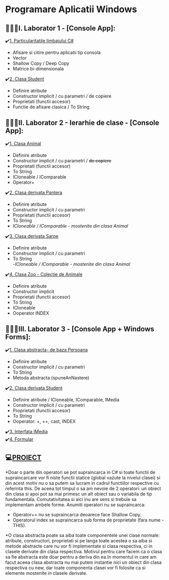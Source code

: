 # Programare Aplicatii Windows 
## 📕📒📘I. Laborator 1 - [Console App]:
 ✔️[1. Particularitatile limbajului C#](https://github.com/Adriana-Giol/Programare-Aplicatii-Windows/blob/main/3.%20README/Particularitatile%20limbajului%20C%23.md)</br>
 
   - Afisare si citire pentru aplicatii tip consola 
   - Vector
   - Shallow Copy / Deep Copy 
   - Matrice bi-dimensionala  
   
 ✔️[2. Clasa Student](https://github.com/Adriana-Giol/Programare-Aplicatii-Windows/blob/main/3.%20README/Clasa%20Student.md)</br>
   - Definire atribute
   - Constructor implicit / cu parametri / de copiere
   - Proprietati (functii accesor) 
   - Functie de afisare clasica / To String
 
 ## 📕📒📘II. Laborator 2 - Ierarhie de clase - [Console App]:
  ✔️[1. Clasa Animal](https://github.com/Adriana-Giol/Programare-Aplicatii-Windows/blob/main/3.%20README/Clasa%20de%20baza%20Animal.md)
   - Definire atribute
   - Constructor implicit / cu parametri / ~~de copiere~~
   - Proprietati (functii accesor) 
   - To String
   - ICloneable / IComparable
   - Operator+

  ✔️[2. Clasa derivata Pantera](https://github.com/Adriana-Giol/Programare-Aplicatii-Windows/blob/main/3.%20README/Clasa%20derivata%20Pantera.md)
   - Definire atribute
   - Constructor implicit / cu parametri 
   - Proprietati (functii accesor) 
   - To String</br>
   - *ICloneable / IComparable - mostenite din clasa Animal*

  ✔️[3. Clasa derivata Sarpe](https://github.com/Adriana-Giol/Programare-Aplicatii-Windows/blob/main/3.%20README/Clasa%20derivata%20Sarpe.md)
   - Definire atribute
   - Constructor implicit / cu parametri 
   - To String </br>
   -*ICloneable / IComparable - mostenite din clasa Animal*

  ✔️[4. Clasa Zoo - Colectie de Animale](https://github.com/Adriana-Giol/Programare-Aplicatii-Windows/blob/main/3.%20README/Clasa%20Zoo.md)
   - Definire atribute
   - Constructor implicit 
   - Proprietati (functii accesor) 
   - To String
   - ICloneable
   - Ooperator INDEX

## 📕📒📘III. Laborator 3 - [Console App + Windows Forms]:
  ✔️[1. Clasa abstracta- de baza Persoana](https://github.com/Adriana-Giol/Programare-Aplicatii-Windows/blob/main/3.%20README/Clasa%20abstracta%20-%20de%20baza%20Persoana.md)</br>
   - Definire atribute
   - Constructor implicit / cu parametri
   - To String
   - Metoda abstracta (spuneAnNastere)
 
  ✔️[2. Clasa derivata Student](https://github.com/Adriana-Giol/Programare-Aplicatii-Windows/blob/main/3.%20README/Clasa%20derivata%20Student.md)</br>
   - Definire atribute / ICloneable, IComparable, IMedia
   - Constructor implicit / cu parametri
   - Proprietati (functii accesor) 
   - To String
   - Ooperator: +, ++, cast, INDEX
   
  ✔️[3. Interfata IMedia](https://github.com/Adriana-Giol/Programare-Aplicatii-Windows/blob/main/3.%20README/Interfata%20IMedia.md)</br>
  ✔️[4. Formular](https://github.com/Adriana-Giol/Programare-Aplicatii-Windows/blob/main/3.%20README/S3.Formular.md)</br>
  
 
    
## 💻[PROIECT](https://github.com/Adriana-Giol/Programare-Aplicatii-Windows/blob/main/3.%20README/Proiect.md)
    
  *Doar o parte din operatori se pot supraincarca in C#  si toate functii de supraincarcare vor fi niste functii statice (global vazute la nivelul clasei) si din acest motiv nu o sa putem sa lucram in cadrul functiilor respective cu referinta this. De aceea tot timpul o sa am nevoie de 2 operatori: un obiect din clasa si apoi pot sa mai primesc un alt obiect sau o variabila de tip fundamentala. Comutativitatea si aici inu are sens si trebuie sa implementam ambele forme.
  Anumiti operatori nu se supraincarca:
   - Operator+= nu se supraincarca deoarece face Shallow Copy.
   - Operatorul index se supraincarca sub forma de proprietate (fara nume - THIS).

*O clasa abstracta poate sa aiba toate componentele unei clase normale: atribute, constructori, proprietati si pe langa toate acestea o sa aiba si metode abstracte care nu vor fi implementate si clasa respectiva, ci in clasele derivate din clasa respectiva. Motivul pentru care facem ca o clasa sa fie  abstracta este doar pentru a deriva din ea.In momentul in care am facut aceea clasa abstracta nu mai putem instantie nici un obiect din clasa respectiva cu new, dar toate componenta clasei vor fi folosite ca si elemente mostenite in clasele derivate.



  
